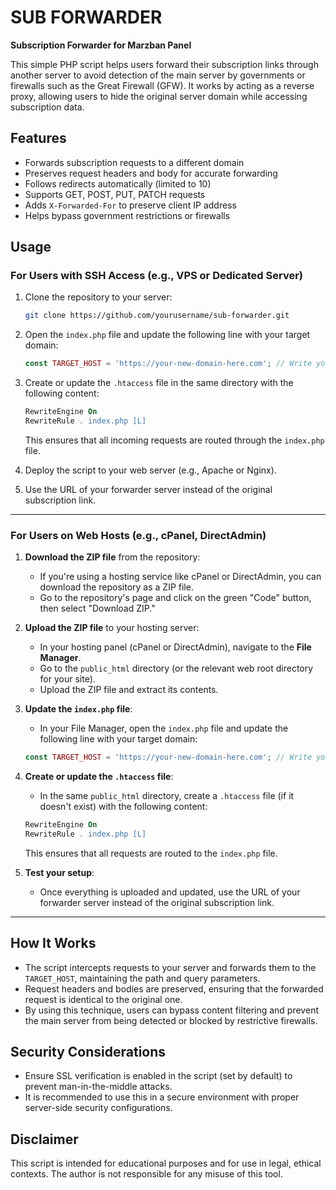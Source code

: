 # SUB FORWARDER

**Subscription Forwarder for Marzban Panel**

This simple PHP script helps users forward their subscription links through another server to avoid detection of the main server by governments or firewalls such as the Great Firewall (GFW). It works by acting as a reverse proxy, allowing users to hide the original server domain while accessing subscription data.

## Features

- Forwards subscription requests to a different domain
- Preserves request headers and body for accurate forwarding
- Follows redirects automatically (limited to 10)
- Supports GET, POST, PUT, PATCH requests
- Adds `X-Forwarded-For` to preserve client IP address
- Helps bypass government restrictions or firewalls

## Usage

### For Users with SSH Access (e.g., VPS or Dedicated Server)

1. Clone the repository to your server:

    ```bash
    git clone https://github.com/yourusername/sub-forwarder.git
    ```

2. Open the `index.php` file and update the following line with your target domain:

    ```php
    const TARGET_HOST = 'https://your-new-domain-here.com'; // Write your target host URL here
    ```

3. Create or update the `.htaccess` file in the same directory with the following content:

    ```apache
    RewriteEngine On
    RewriteRule . index.php [L]
    ```

   This ensures that all incoming requests are routed through the `index.php` file.

4. Deploy the script to your web server (e.g., Apache or Nginx).

5. Use the URL of your forwarder server instead of the original subscription link.

---

### For Users on Web Hosts (e.g., cPanel, DirectAdmin)

1. **Download the ZIP file** from the repository:

   - If you're using a hosting service like cPanel or DirectAdmin, you can download the repository as a ZIP file.
   - Go to the repository's page and click on the green "Code" button, then select "Download ZIP."

2. **Upload the ZIP file** to your hosting server:

   - In your hosting panel (cPanel or DirectAdmin), navigate to the **File Manager**.
   - Go to the `public_html` directory (or the relevant web root directory for your site).
   - Upload the ZIP file and extract its contents.

3. **Update the `index.php` file**:

   - In your File Manager, open the `index.php` file and update the following line with your target domain:

    ```php
    const TARGET_HOST = 'https://your-new-domain-here.com'; // Write your target host URL here
    ```

4. **Create or update the `.htaccess` file**:

   - In the same `public_html` directory, create a `.htaccess` file (if it doesn't exist) with the following content:

    ```apache
    RewriteEngine On
    RewriteRule . index.php [L]
    ```

   This ensures that all requests are routed to the `index.php` file.

5. **Test your setup**:

   - Once everything is uploaded and updated, use the URL of your forwarder server instead of the original subscription link.

---

## How It Works

- The script intercepts requests to your server and forwards them to the `TARGET_HOST`, maintaining the path and query parameters.
- Request headers and bodies are preserved, ensuring that the forwarded request is identical to the original one.
- By using this technique, users can bypass content filtering and prevent the main server from being detected or blocked by restrictive firewalls.

## Security Considerations

- Ensure SSL verification is enabled in the script (set by default) to prevent man-in-the-middle attacks.
- It is recommended to use this in a secure environment with proper server-side security configurations.

## Disclaimer

This script is intended for educational purposes and for use in legal, ethical contexts. The author is not responsible for any misuse of this tool.
